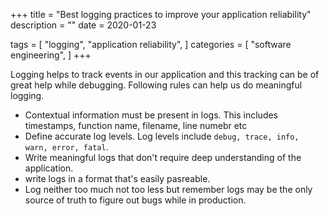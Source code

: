 +++
title = "Best logging practices to improve your application reliability"
description = ""
date = 2020-01-23

tags = [
    "logging",
    "application reliability",
]
categories = [
    "software engineering",
]
+++

Logging helps to track events in our application and this tracking can be of great help while debugging. 
Following rules can help us do meaningful logging.
 - Contextual information must be present in logs. This includes timestamps, function name, filename, line numebr etc
 - Define accurate log levels. Log levels include `debug, trace, info, warn, error, fatal`. 
 - Write meaningful logs that don't require deep understanding of the application.
 - write logs in a format that's easily pasreable.
 - Log neither too much not too less but remember logs may be the only source of truth to figure out bugs while in production.
 